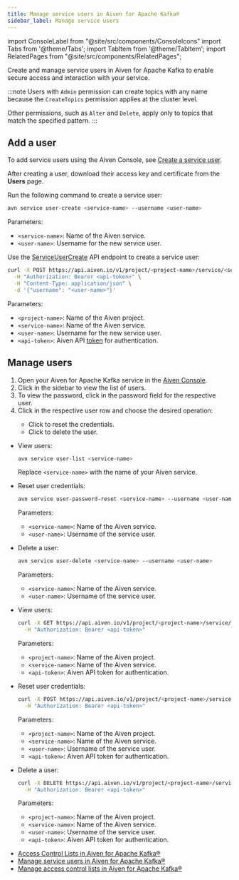 ```yaml
---
title: Manage service users in Aiven for Apache Kafka®
sidebar_label: Manage service users
---
```

import ConsoleLabel from "@site/src/components/ConsoleIcons"
import Tabs from '@theme/Tabs';
import TabItem from '@theme/TabItem';
import RelatedPages from "@site/src/components/RelatedPages";

Create and manage service users in Aiven for Apache Kafka to enable secure access and interaction with your service.

:::note
Users with `Admin` permission can create topics with any name because
the `CreateTopics` permission applies at the cluster level.

Other permissions, such as `Alter` and `Delete`, apply only to topics that match
the specified pattern.
:::

## Add a user

<Tabs groupId="add-user">
<TabItem value="console" label="Aiven Console" default>

To add service users using the Aiven Console, see
[Create a service user](/docs/platform/howto/create_new_service_user).

After creating a user, download their access key and certificate from the **Users** page.

</TabItem>
<TabItem value="cli" label="Aiven CLI">

Run the following command to create a service user:

```bash
avn service user-create <service-name> --username <user-name>
```

Parameters:

- `<service-name>`: Name of the Aiven service.
- `<user-name>`: Username for the new service user.

</TabItem>
<TabItem value="api" label="Aiven API">

Use the [ServiceUserCreate](https://api.aiven.io/doc/#operation/ServiceUserCreate) API endpoint to create a service user:

```bash
curl -X POST https://api.aiven.io/v1/project/<project-name>/service/<service-name>/user \
  -H "Authorization: Bearer <api-token>" \
  -H "Content-Type: application/json" \
  -d '{"username": "<user-name>"}'
```

Parameters:

- `<project-name>`: Name of the Aiven project.
- `<service-name>`: Name of the Aiven service.
- `<user-name>`: Username for the new service user.
- `<api-token>`: Aiven API
  [token](https://aiven.io/docs/platform/howto/create_authentication_token)
  for authentication.

</TabItem>
</Tabs>

## Manage users

<Tabs groupId="manage-users">
<TabItem value="console" label="Aiven Console" default>

1. Open your Aiven for Apache Kafka service in the
   [Aiven Console](https://console.aiven.io).
1. Click <ConsoleLabel name="serviceusers" /> in the sidebar to view the list of users.
1. To view the password, click <ConsoleLabel name="show password" /> in the password
   field for the respective user.
1. Click <ConsoleLabel name="actions" /> in the respective user row and choose the
   desired operation:
   - Click <ConsoleLabel name="reset" /> to reset the credentials.
   - Click <ConsoleLabel name="delete user" /> to delete the user.

</TabItem>

<TabItem value="cli" label="Aiven CLI">

- View users:

  ```bash
  avn service user-list <service-name>
  ```

  Replace `<service-name>` with the name of your Aiven service.

- Reset user credentials:

  ```bash
  avn service user-password-reset <service-name> --username <user-name>
  ```

  Parameters:
  - `<service-name>`: Name of the Aiven service.
  - `<user-name>`: Username of the service user.

- Delete a user:

  ```bash
  avn service user-delete <service-name> --username <user-name>
  ```

  Parameters:
  - `<service-name>`: Name of the Aiven service.
  - `<user-name>`: Username of the service user.

</TabItem>

<TabItem value="api" label="Aiven API">

- View users:

  ```bash
  curl -X GET https://api.aiven.io/v1/project/<project-name>/service/<service-name>/user \
    -H "Authorization: Bearer <api-token>"
  ```

  Parameters:
  - `<project-name>`: Name of the Aiven project.
  - `<service-name>`: Name of the Aiven service.
  - `<api-token>`: Aiven API token for authentication.

- Reset user credentials:

  ```bash
  curl -X POST https://api.aiven.io/v1/project/<project-name>/service/<service-name>/user/<user-name>/reset-credentials \
    -H "Authorization: Bearer <api-token>"
  ```

  Parameters:
  - `<project-name>`: Name of the Aiven project.
  - `<service-name>`: Name of the Aiven service.
  - `<user-name>`: Username of the service user.
  - `<api-token>`: Aiven API token for authentication.

- Delete a user:

  ```bash
  curl -X DELETE https://api.aiven.io/v1/project/<project-name>/service/<service-name>/user/<user-name> \
    -H "Authorization: Bearer <api-token>"
  ```

  Parameters:
  - `<project-name>`: Name of the Aiven project.
  - `<service-name>`: Name of the Aiven service.
  - `<user-name>`: Username of the service user.
  - `<api-token>`: Aiven API token for authentication.

</TabItem>
</Tabs>

<RelatedPages/>

- [Access Control Lists in Aiven for Apache Kafka®](/docs/products/kafka/concepts/acl)
- [Manage service users in Aiven for Apache Kafka®](/docs/products/kafka/howto/add-manage-service-users)
- [Manage access control lists in Aiven for Apache Kafka®](/docs/products/kafka/howto/manage-acls)
